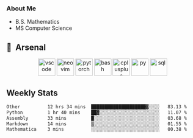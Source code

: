 ### About Me

- B.S. Mathematics
- MS Computer Science

<h2> 🚀 &nbsp;Arsenal</h2>

<p align="center">

<img src="https://cdn.jsdelivr.net/gh/devicons/devicon/icons/vscode/vscode-original.svg" alt="vscode" width="45" height="45"/>
<img src="https://cdn.jsdelivr.net/gh/devicons/devicon@latest/icons/neovim/neovim-original.svg" alt="neovim" width = "45" height = "45"/>
<img src="https://cdn.jsdelivr.net/gh/devicons/devicon@latest/icons/pytorch/pytorch-original.svg" alt="pytorch" width = "45" height = "45" />
          
<img src="https://cdn.jsdelivr.net/gh/devicons/devicon/icons/bash/bash-original.svg" alt="bash" width="45" height="45"/>
<img src="https://cdn.jsdelivr.net/gh/devicons/devicon@latest/icons/cplusplus/cplusplus-original.svg" alt="cplusplus" width = "45" height = "45"/>
<img src="https://cdn.jsdelivr.net/gh/devicons/devicon@latest/icons/python/python-plain.svg" alt="py" width = "45" height = "45" />

<img src="https://cdn.jsdelivr.net/gh/devicons/devicon@latest/icons/azuresqldatabase/azuresqldatabase-original.svg" alt="sql" width = "45" height = "45"/>
          
</p>

## Weekly Stats

<!--START_SECTION:waka-->

```txt
Other          12 hrs 34 mins  ████████████████████▓░░░░   83.13 %
Python         1 hr 40 mins    ██▓░░░░░░░░░░░░░░░░░░░░░░   11.07 %
Assembly       33 mins         █░░░░░░░░░░░░░░░░░░░░░░░░   03.68 %
Markdown       14 mins         ▒░░░░░░░░░░░░░░░░░░░░░░░░   01.55 %
Mathematica    3 mins          ░░░░░░░░░░░░░░░░░░░░░░░░░   00.38 %
```

<!--END_SECTION:waka-->
